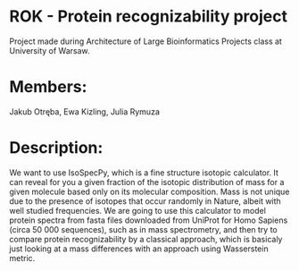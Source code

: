# ROK - Protein recognizability project
Project made during Architecture of Large Bioinformatics Projects class at University of Warsaw.

# Members:
Jakub Otręba, Ewa Kizling, Julia Rymuza
# Description:
We want to use IsoSpecPy, which is a fine structure isotopic calculator. 
It can reveal for you a given fraction of the isotopic distribution of mass for a given molecule 
based only on its molecular composition. Mass is not unique due to the presence of isotopes that occur 
randomly in Nature, albeit with well studied frequencies. We are going to use this calculator
to model protein spectra from fasta files downloaded from UniProt for Homo Sapiens (circa 50 000 sequences), 
such as in mass spectrometry, and then try to compare
protein recognizability by a classical approach, which is basicaly just looking at
a mass differences with an approach using Wasserstein metric.

